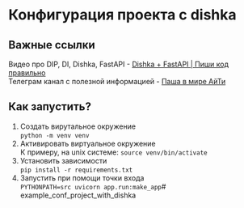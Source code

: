 # Конфигурация проекта с dishka
## Важные ссылки
Видео про DIP, DI, Dishka, FastAPI - [Dishka + FastAPI | Пиши код правильно](https://youtu.be/CJo3Fs_hgws?si=NPNLCs5DHS4Vc8HY) \
Телеграм канал с полезной информацией - [Паша в мире АйТи](https://t.me/+S_xBkK-a0go4N2Iy)
## Как запустить? 
1. Создать вирутальное окружение\
```python -m venv venv```
2. Активировать виртуальное окружение \
К примеру, на unix системе:
```source venv/bin/activate```
3. Установить зависимости \
```pip install -r requirements.txt```
4. Запустить при помощи точки входа \
```PYTHONPATH=src uvicorn app.run:make_app```# example_conf_project_with_dishka
